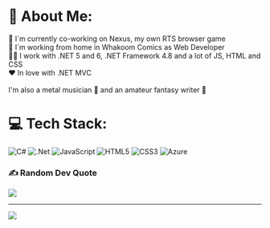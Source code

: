 # 💫 About Me:
🚀 I´m currently co-working on Nexus, my own RTS browser game<br>🏡 I´m working from home in Whakoom Comics as Web Developer<br>👨‍💻 I work with .NET 5 and 6, .NET Framework 4.8 and a lot of JS, HTML and CSS<br>❤️ In love with .NET MVC<br><br>I'm also a metal musician 🤘 and an amateur fantasy writer 📜


# 💻 Tech Stack:
![C#](https://img.shields.io/badge/c%23-%23239120.svg?style=for-the-badge&logo=c-sharp&logoColor=white) ![.Net](https://img.shields.io/badge/.NET-5C2D91?style=for-the-badge&logo=.net&logoColor=white) ![JavaScript](https://img.shields.io/badge/javascript-%23323330.svg?style=for-the-badge&logo=javascript&logoColor=%23F7DF1E) ![HTML5](https://img.shields.io/badge/html5-%23E34F26.svg?style=for-the-badge&logo=html5&logoColor=white) ![CSS3](https://img.shields.io/badge/css3-%231572B6.svg?style=for-the-badge&logo=css3&logoColor=white) ![Azure](https://img.shields.io/badge/azure-%230072C6.svg?style=for-the-badge&logo=azure-devops&logoColor=white)

### ✍️ Random Dev Quote
![](https://quotes-github-readme.vercel.app/api?type=horizontal&theme=merko)

---
[![](https://visitcount.itsvg.in/api?id=kash07-omp&icon=0&color=0)](https://visitcount.itsvg.in)

<!-- Proudly created with GPRM ( https://gprm.itsvg.in ) -->
